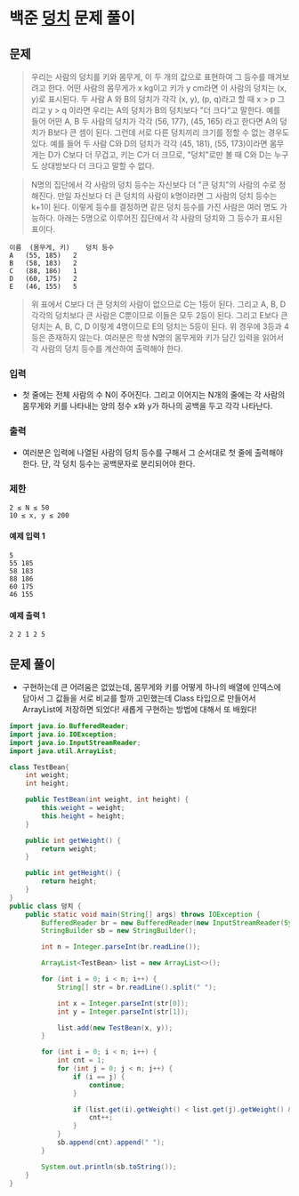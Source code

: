 # 백준 [덩치](https://www.acmicpc.net/problem/7568) 문제 풀이
## 문제
> 우리는 사람의 덩치를 키와 몸무게, 이 두 개의 값으로 표현하여 그 등수를 매겨보려고 한다. 어떤 사람의 몸무게가 x kg이고 키가 y cm라면 이 사람의 덩치는 (x, y)로 표시된다. 두 사람 A 와 B의 덩치가 각각 (x, y), (p, q)라고 할 때 x > p 그리고 y > q 이라면 우리는 A의 덩치가 B의 덩치보다 "더 크다"고 말한다. 예를 들어 어떤 A, B 두 사람의 덩치가 각각 (56, 177), (45, 165) 라고 한다면 A의 덩치가 B보다 큰 셈이 된다. 그런데 서로 다른 덩치끼리 크기를 정할 수 없는 경우도 있다. 예를 들어 두 사람 C와 D의 덩치가 각각 (45, 181), (55, 173)이라면 몸무게는 D가 C보다 더 무겁고, 키는 C가 더 크므로, "덩치"로만 볼 때 C와 D는 누구도 상대방보다 더 크다고 말할 수 없다.

> N명의 집단에서 각 사람의 덩치 등수는 자신보다 더 "큰 덩치"의 사람의 수로 정해진다. 만일 자신보다 더 큰 덩치의 사람이 k명이라면 그 사람의 덩치 등수는 k+1이 된다. 이렇게 등수를 결정하면 같은 덩치 등수를 가진 사람은 여러 명도 가능하다. 아래는 5명으로 이루어진 집단에서 각 사람의 덩치와 그 등수가 표시된 표이다.

```text
이름	(몸무게, 키)	덩치 등수
A	(55, 185)	2
B	(58, 183)	2
C	(88, 186)	1
D	(60, 175)	2
E	(46, 155)	5
```

> 위 표에서 C보다 더 큰 덩치의 사람이 없으므로 C는 1등이 된다. 그리고 A, B, D 각각의 덩치보다 큰 사람은 C뿐이므로 이들은 모두 2등이 된다. 그리고 E보다 큰 덩치는 A, B, C, D 이렇게 4명이므로 E의 덩치는 5등이 된다. 위 경우에 3등과 4등은 존재하지 않는다. 여러분은 학생 N명의 몸무게와 키가 담긴 입력을 읽어서 각 사람의 덩치 등수를 계산하여 출력해야 한다.

### 입력
* 첫 줄에는 전체 사람의 수 N이 주어진다. 그리고 이어지는 N개의 줄에는 각 사람의 몸무게와 키를 나타내는 양의 정수 x와 y가 하나의 공백을 두고 각각 나타난다.

### 출력
* 여러분은 입력에 나열된 사람의 덩치 등수를 구해서 그 순서대로 첫 줄에 출력해야 한다. 단, 각 덩치 등수는 공백문자로 분리되어야 한다.

### 제한
```text
2 ≤ N ≤ 50
10 ≤ x, y ≤ 200
```
#### 예제 입력 1 
```text
5
55 185
58 183
88 186
60 175
46 155
```
#### 예제 출력 1 
```text
2 2 1 2 5
```

## 문제 풀이
* 구현하는데 큰 어려움은 없었는데, 몸무게와 키를 어떻게 하나의 배열에 인덱스에 담아서
그 값들을 서로 비교를 할까 고민했는데 Class 타입으로 만들어서 ArrayList에 저장하면 되었다!
새롭게 구현하는 방법에 대해서 또 배웠다!

```java
import java.io.BufferedReader;
import java.io.IOException;
import java.io.InputStreamReader;
import java.util.ArrayList;

class TestBean{
    int weight;
    int height;

    public TestBean(int weight, int height) {
        this.weight = weight;
        this.height = height;
    }

    public int getWeight() {
        return weight;
    }

    public int getHeight() {
        return height;
    }
}
public class 덩치 {
    public static void main(String[] args) throws IOException {
        BufferedReader br = new BufferedReader(new InputStreamReader(System.in));
        StringBuilder sb = new StringBuilder();

        int n = Integer.parseInt(br.readLine());

        ArrayList<TestBean> list = new ArrayList<>();

        for (int i = 0; i < n; i++) {
            String[] str = br.readLine().split(" ");

            int x = Integer.parseInt(str[0]);
            int y = Integer.parseInt(str[1]);

            list.add(new TestBean(x, y));
        }

        for (int i = 0; i < n; i++) {
            int cnt = 1;
            for (int j = 0; j < n; j++) {
                if (i == j) {
                    continue;
                }

                if (list.get(i).getWeight() < list.get(j).getWeight() && list.get(i).getHeight() < list.get(j).getHeight()) {
                    cnt++;
                }
            }
            sb.append(cnt).append(" ");
        }

        System.out.println(sb.toString());
    }
}
```